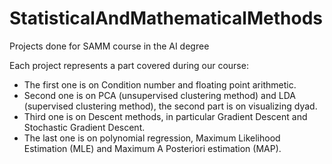 # StatisticalAndMathematicalMethods
Projects done for SAMM course in the AI degree

Each project represents a part covered during our course:

- The first one is on Condition number and floating point arithmetic.
- Second one is on PCA (unsupervised clustering method) and LDA (supervised clustering method), the second part is on visualizing dyad.
- Third one is on Descent methods, in particular Gradient Descent and Stochastic Gradient Descent.
- The last one is on polynomial regression, Maximum Likelihood Estimation (MLE) and Maximum A Posteriori estimation (MAP).
